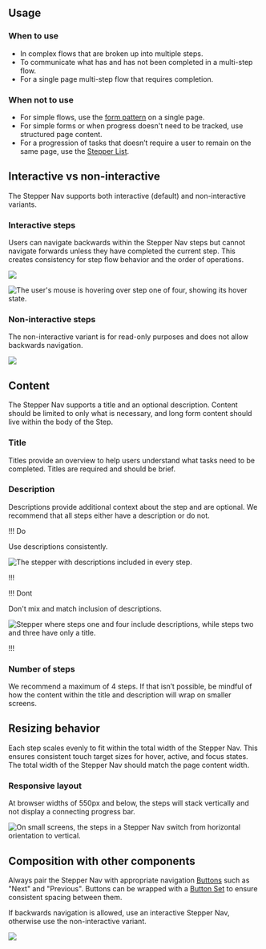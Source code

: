 ## Usage

### When to use

- In complex flows that are broken up into multiple steps.
- To communicate what has and has not been completed in a multi-step flow.
- For a single page multi-step flow that requires completion.

### When not to use

- For simple flows, use the [form pattern](/patterns/form-patterns) on a single page.
- For simple forms or when progress doesn't need to be tracked, use structured page content.
- For a progression of tasks that doesn’t require a user to remain on the same page, use the [Stepper List](/components/stepper/list).

## Interactive vs non-interactive

The Stepper Nav supports both interactive (default) and non-interactive variants.

### Interactive steps

Users can navigate backwards within the Stepper Nav steps but cannot navigate forwards unless they have completed the current step. This creates consistency for step flow behavior and the order of operations.

![](/assets/components/stepper/nav/stepper-nav-interactive-steps.png)

![The user's mouse is hovering over step one of four, showing its hover state.](/assets/components/stepper/nav/stepper-nav-interactive-backwards-movement.png)

### Non-interactive steps

The non-interactive variant is for read-only purposes and does not allow backwards navigation.

![](/assets/components/stepper/nav/stepper-nav-non-interactive-steps.png)

## Content

The Stepper Nav supports a title and an optional description. Content should be limited to only what is necessary, and long form content should live within the body of the Step.

### Title

Titles provide an overview to help users understand what tasks need to be completed. Titles are required and should be brief.

### Description

Descriptions provide additional context about the step and are optional. We recommend that all steps either have a description or do not.

!!! Do

Use descriptions consistently.

![The stepper with descriptions included in every step.](/assets/components/stepper/nav/stepper-nav-description-do.png)

!!!

!!! Dont

Don't mix and match inclusion of descriptions.

![Stepper where steps one and four include descriptions, while steps two and three have only a title.](/assets/components/stepper/nav/stepper-nav-description-dont.png)

!!!

### Number of steps

We recommend a maximum of 4 steps. If that isn’t possible, be mindful of how the content within the title and description will wrap on smaller screens.

## Resizing behavior

Each step scales evenly to fit within the total width of the Stepper Nav. This ensures consistent touch target sizes for hover, active, and focus states. The total width of the Stepper Nav should match the page content width.

### Responsive layout

At browser widths of 550px and below, the steps will stack vertically and not display a connecting progress bar.

![On small screens, the steps in a Stepper Nav switch from horizontal orientation to vertical.](/assets/components/stepper/nav/stepper-nav-responsive-behavior.png)

## Composition with other components

Always pair the Stepper Nav with appropriate navigation [Buttons](/components/button) such as "Next" and "Previous". Buttons can be wrapped with a [Button Set](/components/button-set) to ensure consistent spacing between them.

If backwards navigation is allowed, use an interactive Stepper Nav, otherwise use the non-interactive variant.

![](/assets/components/stepper/nav/stepper-nav-matching-experiences.png)